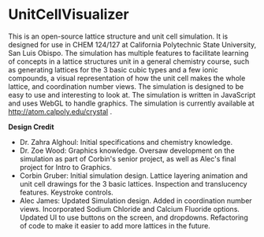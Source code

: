 # UnitCellVisualizer

This is an open-source lattice structure and unit cell simulation. It is designed for use
in CHEM 124/127 at California Polytechnic State University, San Luis Obispo.
The simulation has multiple features to facilitate learning of concepts
in a lattice structures unit in a general chemistry course, such as generating
lattices for the 3 basic cubic types and a few ionic compounds, a visual
representation of how the unit cell makes the whole lattice, and coordination number views.
The simulation is designed to be easy to use and interesting to look at.
The simulation is written in JavaScript and uses WebGL to handle graphics.
The simulation is currently available at http://atom.calpoly.edu/crystal .

**Design Credit**

- Dr. Zahra Alghoul: Initial specifications and chemistry knowledge.
- Dr. Zoe Wood: Graphics knowledge. Oversaw development on the simulation as part of
Corbin's senior project, as well as Alec's final project for Intro to Graphics.
- Corbin Gruber: Initial simulation design. Lattice layering animation and unit
cell drawings for the 3 basic lattices. Inspection and translucency features.
Keystroke controls.
- Alec James: Updated Simulation design. Added in coordination number views.
Incorporated Sodium Chloride and Calcium Fluoride options. Updated UI to use
buttons on the screen, and dropdowns. Refactoring of code to make it easier to
add more lattices in the future.
